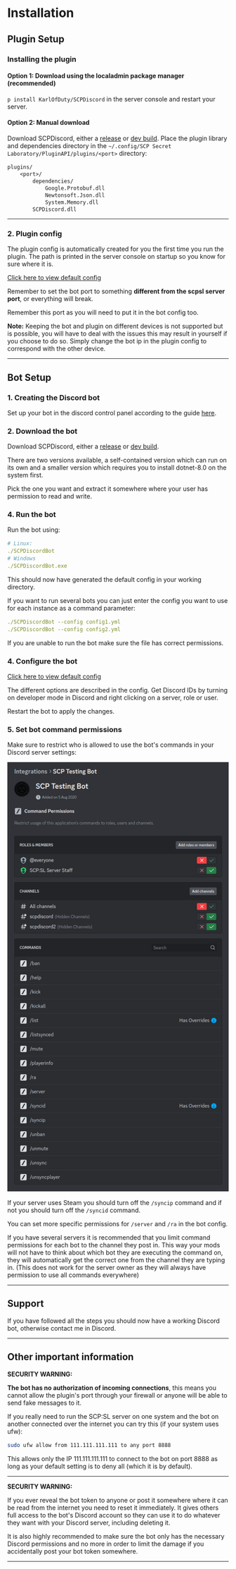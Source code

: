 # Installation

## Plugin Setup

### Installing the plugin

#### Option 1: Download using the localadmin package manager (recommended)

`p install KarlOfDuty/SCPDiscord` in the server console and restart your server.

#### Option 2: Manual download

Download SCPDiscord, either a [release](https://github.com/KarlOfDuty/SCPDiscord/releases) or [dev build](https://jenkins.karlofduty.com/blue/organizations/jenkins/CI%2FSCPDiscord/activity/).
Place the plugin library and dependencies directory in the `~/.config/SCP Secret Laboratory/PluginAPI/plugins/<port>` directory:
```
plugins/
    <port>/
        dependencies/
            Google.Protobuf.dll
            Newtonsoft.Json.dll
            System.Memory.dll
        SCPDiscord.dll
```

----

### 2. Plugin config

The plugin config is automatically created for you the first time you run the plugin. The path is printed in the server console on startup so you know for sure where it is.

[Click here to view default config](https://github.com/KarlOfDuty/SCPDiscord/blob/master/SCPDiscordPlugin/config.yml)

Remember to set the bot port to something **different from the scpsl server port**, or everything will break.

Remember this port as you will need to put it in the bot config too.

**Note:** Keeping the bot and plugin on different devices is not supported but is possible, you will have to deal with the issues this may result in yourself if you choose to do so.
Simply change the bot ip in the plugin config to correspond with the other device.

----

## Bot Setup

### 1. Creating the Discord bot

Set up your bot in the discord control panel according to the guide [here](CreateBot.md).

### 2. Download the bot

Download SCPDiscord, either a [release](https://github.com/KarlOfDuty/SCPDiscord/releases) or [dev build](https://jenkins.karlofduty.com/blue/organizations/jenkins/CI%2FSCPDiscord/activity/).

There are two versions available, a self-contained version which can run on its own and a smaller version which requires you to install dotnet-8.0 on the system first.

Pick the one you want and extract it somewhere where your user has permission to read and write.

### 4. Run the bot

Run the bot using:
```yaml
# Linux:
./SCPDiscordBot
# Windows
./SCPDiscordBot.exe
```

This should now have generated the default config in your working directory.

If you want to run several bots you can just enter the config you want to use for each instance as a command parameter:
```yaml
./SCPDiscordBot --config config1.yml
./SCPDiscordBot --config config2.yml
```

If you are unable to run the bot make sure the file has correct permissions.

### 4. Configure the bot

[Click here to view default config](https://github.com/KarlOfDuty/SCPDiscord/blob/master/SCPDiscordBot/default_config.yml)

The different options are described in the config. Get Discord IDs by turning on developer mode in Discord and right clicking on a server, role or user.

Restart the bot to apply the changes.

### 5. Set bot command permissions

Make sure to restrict who is allowed to use the bot's commands in your Discord server settings:

![Image showing a Discord selection box](img/commandPermissions.png)

If your server uses Steam you should turn off the `/syncip` command and if not you should turn off the `/syncid` command.

You can set more specific permissions for `/server` and `/ra` in the bot config.

If you have several servers it is recommended that you limit command permissions for each bot to the channel they post in.
This way your mods will not have to think about which bot they are executing the command on, they will automatically get the correct one from the channel they are typing in.
(This does not work for the server owner as they will always have permission to use all commands everywhere)

----

## Support

If you have followed all the steps you should now have a working Discord bot, otherwise contact me in Discord.

----

## Other important information

**SECURITY WARNING:**

**The bot has no authorization of incoming connections**, this means you cannot allow the plugin's port through your firewall or anyone will be able to send fake messages to it.

If you really need to run the SCP:SL server on one system and the bot on another connected over the internet you can try this (if your system uses ufw):

```bash
sudo ufw allow from 111.111.111.111 to any port 8888
```

This allows only the IP 111.111.111.111 to connect to the bot on port 8888 as long as your default setting is to deny all (which it is by default).

----

**SECURITY WARNING:**

If you ever reveal the bot token to anyone or post it somewhere where it can be read from the internet you need to reset it immediately.
It gives others full access to the bot's Discord account so they can use it to do whatever they want with your Discord server, including deleting it.

It is also highly recommended to make sure the bot only has the necessary Discord permissions and no more in order to limit the damage if you accidentally post your bot token somewhere.

----
